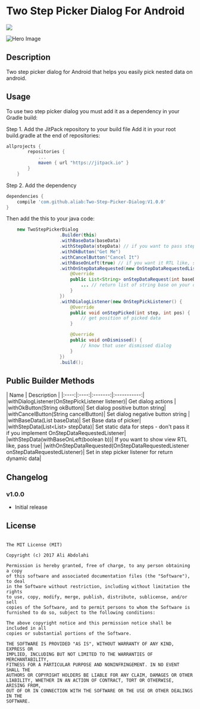 # Two Step Picker Dialog For Android
[![](https://jitpack.io/v/aliab/Two-Step-Picker-Dialog.svg)](https://jitpack.io/#aliab/Two-Step-Picker-Dialog)

![Hero Image](https://raw.githubusercontent.com/aliab/Two-Step-Picker-Dialog/master/screenshot/heroimage.jpg)

## Description

Two step picker dialog for Android that helps you easily pick nested data on android.

## Usage

To use two step picker dialog you must add it as a dependency in your Gradle build:

Step 1. Add the JitPack repository to your build file
Add it in your root build.gradle at the end of repositories:

```groovy
allprojects {
		repositories {
			...
			maven { url "https://jitpack.io" }
		}
	}
```
Step 2. Add the dependency
```groovy
dependencies {
    compile 'com.github.aliab:Two-Step-Picker-Dialog:V1.0.0'
}
```

Then add the this to your java code:

```java
    new TwoStepPickerDialog
                    .Builder(this)
                    .withBaseData(baseData)
                    .withStepData(stepData) // if you want to pass step data dynamically, don't pass it in builder
                    .withOkButton("Get Me")
                    .withCancelButton("Cancel It")
                    .withBaseOnLeft(true) // if you want it RTL like, set it to false
                    .withOnStepDataRequested(new OnStepDataRequestedListener() {
                        @Override
                        public List<String> onStepDataRequest(int baseDataPos) {
                            ... // return list of string base on your database/webservice ...
                        }
                    })
                    .withDialogListener(new OnStepPickListener() {
                        @Override
                        public void onStepPicked(int step, int pos) {
                            // get position of picked data
                        }

                        @Override
                        public void onDismissed() {
                            // know that user dismissed dialog
                        }
                    })
                    .build();
```


## Public Builder Methods

| Name | Description |
|:----:|:----:|:-------:|:-----------:|
|withDialogListener(OnStepPickListener listener)| Get dialog actions |
|withOkButton(String okButton)| Set dialog positive button string|
|withCancelButton(String cancelButton)| Set dialog negative button string |
|withBaseData(List<String> baseData)| Set Base data of picker|
|withStepData(List<List<String>> stepData)| Set static data for steps - don't pass it if you implement OnStepDataRequestedListener|
|withStepData(withBaseOnLeft(boolean b))| If you want to show view RTL like, pass true|
|withOnStepDataRequested(OnStepDataRequestedListener onStepDataRequestedListener)| Set in step picker listener for return dynamic data|


## Changelog

### v1.0.0

 * Initial release

## License
```
   
The MIT License (MIT)

Copyright (c) 2017 Ali Abdolahi

Permission is hereby granted, free of charge, to any person obtaining a copy
of this software and associated documentation files (the "Software"), to deal
in the Software without restriction, including without limitation the rights
to use, copy, modify, merge, publish, distribute, sublicense, and/or sell
copies of the Software, and to permit persons to whom the Software is
furnished to do so, subject to the following conditions:

The above copyright notice and this permission notice shall be included in all
copies or substantial portions of the Software.

THE SOFTWARE IS PROVIDED "AS IS", WITHOUT WARRANTY OF ANY KIND, EXPRESS OR
IMPLIED, INCLUDING BUT NOT LIMITED TO THE WARRANTIES OF MERCHANTABILITY,
FITNESS FOR A PARTICULAR PURPOSE AND NONINFRINGEMENT. IN NO EVENT SHALL THE
AUTHORS OR COPYRIGHT HOLDERS BE LIABLE FOR ANY CLAIM, DAMAGES OR OTHER
LIABILITY, WHETHER IN AN ACTION OF CONTRACT, TORT OR OTHERWISE, ARISING FROM,
OUT OF OR IN CONNECTION WITH THE SOFTWARE OR THE USE OR OTHER DEALINGS IN THE
SOFTWARE.

```
